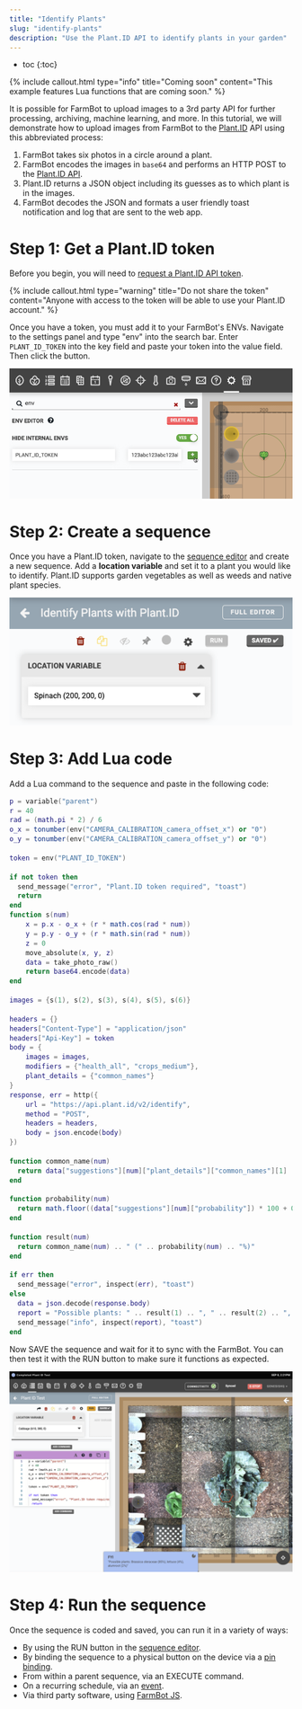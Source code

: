 ```yaml
---
title: "Identify Plants"
slug: "identify-plants"
description: "Use the Plant.ID API to identify plants in your garden"
---
```


* toc
{:toc}

{%
include callout.html
type="info"
title="Coming soon"
content="This example features Lua functions that are coming soon."
%}

It is possible for FarmBot to upload images to a 3rd party API for further processing, archiving, machine learning, and more. In this tutorial, we will demonstrate how to upload images from FarmBot to the [Plant.ID](https://plant.id/) API using this abbreviated process:

1. FarmBot takes six photos in a circle around a plant.
2. FarmBot encodes the images in `base64` and performs an HTTP POST to the [Plant.ID API](https://web.plant.id/plant-identification-api/).
3. Plant.ID returns a JSON object including its guesses as to which plant is in the images.
4. FarmBot decodes the JSON and formats a user friendly toast notification and log that are sent to the web app.

# Step 1: Get a Plant.ID token

Before you begin, you will need to [request a Plant.ID API token](https://web.plant.id/api-access-request/).

{%
include callout.html
type="warning"
title="Do not share the token"
content="Anyone with access to the token will be able to use your Plant.ID account."
%}

Once you have a token, you must add it to your FarmBot's ENVs. Navigate to the settings panel and type "env" into the search bar. Enter `PLANT_ID_TOKEN` into the <span class="fb-input">key</span> field and paste your token into the <span class="fb-input">value</span> field. Then click the <span class="fb-button fb-green"><i class="fa fa-plus"></i></span> button.

![add plant.id token env](_images/add_plant_id_token.png)

# Step 2: Create a sequence

Once you have a Plant.ID token, navigate to the [sequence editor](https://software.farm.bot/docs/sequences) and create a new sequence. Add a **location variable** and set it to a plant you would like to identify. Plant.ID supports garden vegetables as well as weeds and native plant species.

![Add a location variable to the sequence](_images/identify_plants_add_variable.png)

# Step 3: Add Lua code

Add a <span class="fb-step fb-lua">Lua</span> command to the sequence and paste in the following code:

```lua
p = variable("parent")
r = 40
rad = (math.pi * 2) / 6
o_x = tonumber(env("CAMERA_CALIBRATION_camera_offset_x") or "0")
o_y = tonumber(env("CAMERA_CALIBRATION_camera_offset_y") or "0")

token = env("PLANT_ID_TOKEN")

if not token then
  send_message("error", "Plant.ID token required", "toast")
  return
end
function s(num)
    x = p.x - o_x + (r * math.cos(rad * num))
    y = p.y - o_y + (r * math.sin(rad * num))
    z = 0
    move_absolute(x, y, z)
    data = take_photo_raw()
    return base64.encode(data)
end

images = {s(1), s(2), s(3), s(4), s(5), s(6)}

headers = {}
headers["Content-Type"] = "application/json"
headers["Api-Key"] = token
body = {
    images = images,
    modifiers = {"health_all", "crops_medium"},
    plant_details = {"common_names"}
}
response, err = http({
    url = "https://api.plant.id/v2/identify",
    method = "POST",
    headers = headers,
    body = json.encode(body)
})

function common_name(num)
  return data["suggestions"][num]["plant_details"]["common_names"][1]
end

function probability(num)
  return math.floor((data["suggestions"][num]["probability"]) * 100 + 0.5)
end

function result(num)
  return common_name(num) .. " (" .. probability(num) .. "%)"
end

if err then
  send_message("error", inspect(err), "toast")
else
  data = json.decode(response.body)
  report = "Possible plants: " .. result(1) .. ", " .. result(2) .. ", " .. result(3)
  send_message("info", inspect(report), "toast")
end
```

Now <span class="fb-button fb-green">SAVE</span> the sequence and wait for it to sync with the FarmBot. You can then test it with the <span class="fb-button fb-orange">RUN</span> button to make sure it functions as expected.

![plant.id results](_images/identify_plant_results.png)

# Step 4: Run the sequence

Once the sequence is coded and saved, you can run it in a variety of ways:

* By using the <span class="fb-button fb-orange">RUN</span> button in the [sequence editor](https://software.farm.bot/docs/sequences).
* By binding the sequence to a physical button on the device via a [pin binding](https://software.farm.bot/docs/pin-bindings).
* From within a parent sequence, via an <span class="fb-step fb-execute">EXECUTE</span> command.
* On a recurring schedule, via an [event](https://software.farm.bot/docs/events).
* Via third party software, using [FarmBot JS](https://github.com/FarmBot/farmbot-js).

